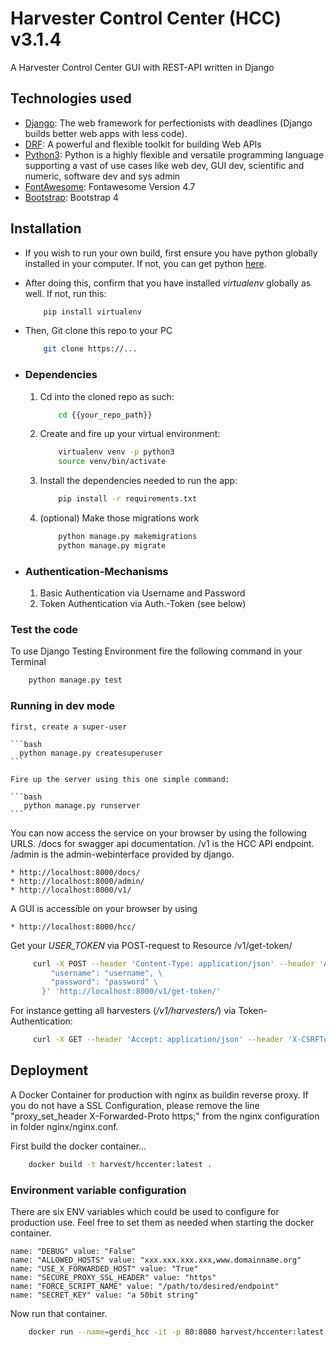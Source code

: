 # Harvester Control Center (HCC) v3.1.4

A Harvester Control Center GUI with REST-API written in Django

## Technologies used

* [Django](https://www.djangoproject.com/): The web framework for perfectionists with deadlines (Django builds better web apps with less code).
* [DRF](https://www.django-rest-framework.org/): A powerful and flexible toolkit for building Web APIs
* [Python3](http://www.python.org): Python is a highly flexible and versatile programming language supporting a vast of use cases like web dev, GUI dev, scientific and numeric, software dev and sys admin
* [FontAwesome](https://fontawesome.com/v4.7.0/icons/): Fontawesome Version 4.7
* [Bootstrap](https://getbootstrap.com/docs/4.1/getting-started/introduction/): Bootstrap 4

## Installation

* If you wish to run your own build, first ensure you have python globally installed in your computer. If not, you can get python [here](https://www.python.org").
* After doing this, confirm that you have installed _virtualenv_ globally as well. If not, run this:

    ```bash
        pip install virtualenv
    ```

* Then, Git clone this repo to your PC

    ```bash
        git clone https://...
    ```

* ### Dependencies
    1. Cd into the cloned repo as such:

        ```bash
            cd {{your_repo_path}}
        ```

    2. Create and fire up your virtual environment:

        ```bash
            virtualenv venv -p python3
            source venv/bin/activate
        ```

    3. Install the dependencies needed to run the app:

        ```bash
            pip install -r requirements.txt
        ```

    4. (optional) Make those migrations work

        ```bash
            python manage.py makemigrations
            python manage.py migrate
        ```

* ### Authentication-Mechanisms
   1. Basic Authentication via Username and Password
   2. Token Authentication via Auth.-Token (see below)

### Test the code

   To use Django Testing Environment fire the following command in your Terminal

   ```bash
       python manage.py test
   ```

### Running in dev mode

    first, create a super-user

    ```bash
      python manage.py createsuperuser
    ```

    Fire up the server using this one simple command:

    ```bash
       python manage.py runserver
    ```

   You can now access the service on your browser by using the following URLS. /docs for swagger api documentation. 
   /v1 is the HCC API endpoint. /admin is the admin-webinterface provided by django.

    * http://localhost:8000/docs/
    * http://localhost:8000/admin/
    * http://localhost:8000/v1/

   A GUI is accessible on your browser by using

    * http://localhost:8000/hcc/

   Get your _USER_TOKEN_ via POST-request to Resource /v1/get-token/

   ```bash
        curl -X POST --header 'Content-Type: application/json' --header 'Accept: application/json' -d '{ \
            "username": "username", \
            "password": "password" \
          }' 'http://localhost:8000/v1/get-token/'
   ```

   For instance getting all harvesters (_/v1/harvesters/_) via Token-Authentication:

   ```bash
        curl -X GET --header 'Accept: application/json' --header 'X-CSRFToken: AJcweNkQirt51Z2lg0c94FujhSNYFiu5grZLR2N4D8r1X2wrUaUlK8EOieEStFR9' --header 'Authorization: Token [USER_TOKEN]' 'http://localhost:8000/v1/harvesters/'
   ```

## Deployment

A Docker Container for production with nginx as buildin reverse proxy.
If you do not have a SSL Configuration, please remove the line
"proxy_set_header X-Forwarded-Proto https;" from the nginx configuration
in folder nginx/nginx.conf.

First build the docker container...

   ```bash
       docker build -t harvest/hccenter:latest .
   ````

### Environment variable configuration

There are six ENV variables which could be used to configure for production use. Feel free to set them as needed when starting the docker container.

    name: "DEBUG" value: "False"
    name: "ALLOWED_HOSTS" value: "xxx.xxx.xxx.xxx,www.domainname.org"
    name: "USE_X_FORWARDED_HOST" value: "True"
    name: "SECURE_PROXY_SSL_HEADER" value: "https"
    name: "FORCE_SCRIPT_NAME" value: "/path/to/desired/endpoint"
    name: "SECRET_KEY" value: "a 50bit string"

   Now run that container.

   ```bash
       docker run --name=gerdi_hcc -it -p 80:8080 harvest/hccenter:latest
   ```
